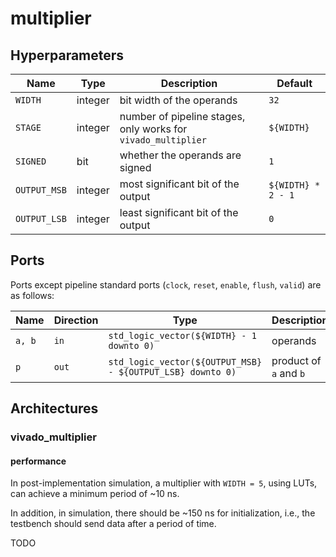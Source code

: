 # multiplier

## Hyperparameters

| Name | Type | Description | Default |
|------|------|-------------|---------|
|`WIDTH`|integer|bit width of the operands|`32`|
|`STAGE`|integer|number of pipeline stages, only works for `vivado_multiplier`|`${WIDTH}`|
|`SIGNED`|bit|whether the operands are signed|`1`|
|`OUTPUT_MSB`|integer|most significant bit of the output|`${WIDTH} * 2 - 1`|
|`OUTPUT_LSB`|integer|least significant bit of the output|`0`|

## Ports

Ports except pipeline standard ports (`clock`, `reset`, `enable`, `flush`, `valid`) are as follows:

| Name | Direction | Type | Description |
|------|-----------|--------------|-------------|
|`a, b`|`in`|`std_logic_vector(${WIDTH} - 1 downto 0)`|operands|
|`p`|`out`|`std_logic_vector(${OUTPUT_MSB} - ${OUTPUT_LSB} downto 0)`|product of `a` and `b`|

## Architectures

### vivado_multiplier

#### performance

In post-implementation simulation, a multiplier with `WIDTH = 5`, using LUTs, can achieve a minimum period of ~10 ns.

In addition, in simulation, there should be ~150 ns for initialization, i.e., the testbench should send data after a period of time.

TODO
